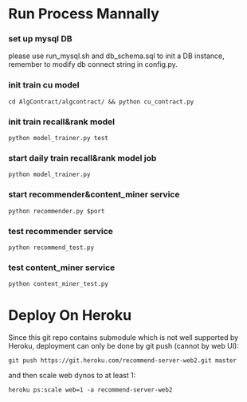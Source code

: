 # Run Process Mannally
### set up mysql DB
please use run_mysql.sh and db_schema.sql to init a DB instance, remember to modify db connect string in config.py.
### init train cu model
```shell
cd AlgContract/algcontract/ && python cu_contract.py
```
### init train recall&rank model
```shell
python model_trainer.py test
```
### start daily train recall&rank model job
```shell
python model_trainer.py
```
### start recommender&content_miner service
```shell
python recommender.py $port
```
### test recommender service
```shell
python recommend_test.py
```
### test content_miner service
```shell
python content_miner_test.py
```

# Deploy On Heroku
Since this git repo contains submodule which is not well supported by Heroku, deployment can only be done by git push (cannot by web UI):
```
git push https://git.heroku.com/recommend-server-web2.git master
```
and then scale web dynos to at least 1:
```
heroku ps:scale web=1 -a recommend-server-web2
```